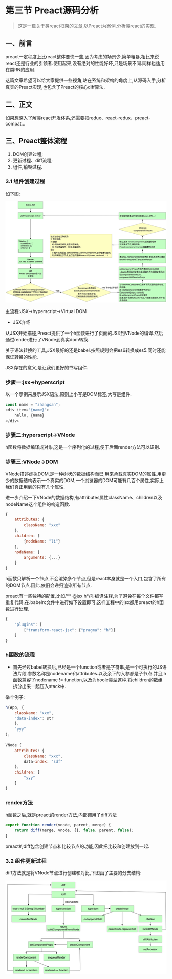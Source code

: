 # 第三节 Preact源码分析

> 这是一篇关于类react框架的文章,以Preact为案例,分析类react的实现.

## 一、前言

preact一定程度上比react整体要快一些,因为考虑的场景少,简单粗暴,相比来说react还是行业的引领者.使用起来,没有绝对的性能好坏,只是场景不同.同样也适用在类RN的应用.

这篇文章希望可以给大家提供一些视角,站在系统和架构的角度上,从源码入手,分析真实的Preact实现,也包含了Preact的核心diff算法.

## 二、正文

如果想深入了解类react开发体系,还需要把redux、react-redux、preact-compat...

## 三、Preact整体流程

1. DOM创建过程;
2. 更新过程、diff流程;
3. 组件,销毁过程.

### 3.1 组件创建过程

如下图:

![preact-create](/assets/preact-create.png)

主流程:JSX->hyperscript->Virtual DOM

* JSX介绍

从JSX开始描述,Preact提供了一个h函数进行了页面的JSX到VNode的编译.然后通过render进行了VNode到真实dom转换.

关于语法转换的工具,JSX最好的还是babel.按照规则会把es6转换成es5.同时还能保证转换的性能.

JSX存在的意义,是让我们更好的书写组件.

### 步骤一:jsx->hyperscript

以一个示例来展示JSX语法,原则上小写是DOM标签,大写是组件.

```js
const name = "zhangsan";
<div item="{name}">
    hello, {name}
</div>
```

### 步骤二:hyperscript->VNode

h函数将数据编译成对象,这是一个序列化的过程,便于后面render方法可以识别.

### 步骤三:VNode->DOM

VNode描述虚拟DOM,是一种树状的数据结构而已,用来承载真实DOM的属性.用更少的数据结构表示一个真实的DOM,一个浏览器的DOM可能有几百个属性,实际上我们真正用到的只有几个属性.

进一步介绍一下VNode的数据结构,有attributes属性className、children以及nodeName这个组件的构造函数.

```js
{
    attributes: {
        className: "xxx"
    },
    children: [
        {nodeName: "li"}
    ],
    nodeName: {
        arguments: {...}
    }
}
```

h函数只解析一个节点,不会渲染多个节点,但是react本身就是一个入口,包含了所有的DOM节点.因此,依旧会递归渲染所有节点.

preact有一些独特的配置,比如/** @jsx h*/叫编译注释,为了避免在每个文件都写重复代码,在.babelrc文件中进行如下设置即可,这样工程中的jsx都用preact的h函数进行处理.

```js
{
    "plugins": [
        ["transform-react-jsx": {"pragma": "h"}]
    ]
}
```

### h函数的流程

* 首先经过babel转换后,已经是一个function或者是字符串,是一个可执行的JS语法片段.参数名称是nodename和attributes.以及余下的入参都是子节点.并且,h函数兼容了nodename != function,以及为boole类型这种.将children的数组拆分出来一起压入stack中.

举个例子:

```js
h(App, {
    className: "xxx",
    "data-index": str
    },
    "yyy"
);

VNode {
    attributes: {
        className: "xxx",
        data-index: "sdf"
    },
    children: [
        "yyy"
    ]
}
```

### render方法

h函数之后,就是preact的render方法,内部调用了diff方法

```js
export function render(vnode, parent, merge) {
    return diff(merge, vnode, {}, false, parent, false);
}
```

preact的diff包含创建节点和比较节点的功能,因此把比较和创建放到一起.

### 3.2 组件更新过程

diff方法就是将VNode节点进行创建和对比,下图画了主要的分支结构:

![preact-diff](/assets/preact-diff.png)
